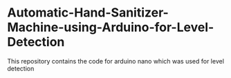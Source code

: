 # Automatic-Hand-Sanitizer-Machine-using-Arduino-for-Level-Detection
This repository contains the code for arduino nano which was used for level detection
